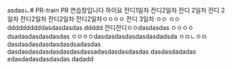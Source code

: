 asdasㄴ# PR-train
PR 연습창입니다
하이요
잔디1일차
잔디2일차 잔디 2일차 잔디 2일차 잔디2일차 잔디2일차 잔디2일차ㅇㅇㅇㅇ
잔디 3일차 
ㅇㅇ
ㅇㅇddddddddddasdasdasdas
ddddd
잔디잔디ㅇㅇdasdasdas
ㅇㅇㅇㅇdsadasdasdasdasdas
ㅇㅇㅇㅇdasdasdasdasdasdasdadsda
ㅇㅁㄴㅇㅁdasdasdasdasdasdasdsadasdas
dasdasdasdasdasdasdasdassadasdasdasdasdas
dasdasdadadas
edasdadasdasdasdas
dadadd
